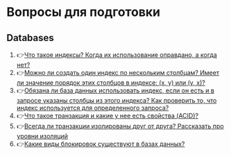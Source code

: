 # Вопросы для подготовки

## Databases

1. :point_right:[Что такое индексы? Когда их использование оправдано, а когда нет?](./databases/Что_такое_индексы_Когда_их_использование_оправдано,_а_когда_нет.md)
1. :point_right:[Можно ли создать один индекс по нескольким столбцам? Имеет ли значение порядок этих столбцов в индексе: (x, y) или (y, x)? ](./databases/Можно_ли_создать_один_индекс_по_нескольким_столбцам_Имеет_ли_значение_порядок_этих_столбцов_в_индексе_(x,_y)_или_(y,_x)_.md)
1. :point_right:[Обязана ли база данных использовать индекс, если он есть и в запросе указаны столбцы из этого индекса? Как проверить то, что индекс используется для определенного запроса?](./databases/Обязана_ли_база_данных_использовать_индекс,_если_он_есть_и_в_запросе_указаны_столбцы_из_этого_индекса_Как_проверить_то,_что_индекс_используется_для_определенного_запроса.md)
1. :point_right:[Что такое транзакция и какие у нее есть свойства (ACID)?](./databases/Что_такое_транзакция_и_какие_у_нее_есть_свойства_(ACID).md)
1. :point_right:[Всегда ли транзакции изолированы друг от друга? Рассказать про уровни изоляций](./databases/Всегда_ли_транзакции_изолированы_друг_от_друга_Рассказать_про_уровни_изоляций.md)
1. :point_right:[Какие виды блокировок существуют в базах данных?](./databases/Какие_виды_блокировок_существуют_в_базах_данных.md)

